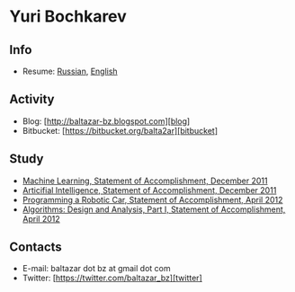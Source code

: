 Yuri Bochkarev
==============

Info
----

* Resume: [Russian][resume-ru], [English][resume-en]

Activity
--------

* Blog: [http://baltazar-bz.blogspot.com][blog]
* Bitbucket: [https://bitbucket.org/balta2ar][bitbucket]

Study
-----

* [Machine Learning, Statement of Accomplishment, December 2011][cert-ml-dec-2011]
* [Articifial Intelligence, Statement of Accomplishment, December 2011][cert-ai-dec-2011]
* [Programming a Robotic Car, Statement of Accomplishment, April 2012][cert-robotics-car-april-2012]
* [Algorithms: Design and Analysis, Part I, Statement of Accomplishment, April 2012][cert-algo-april-2012]

Contacts
--------

* E-mail: baltazar dot bz at gmail dot com
* Twitter: [https://twitter.com/baltazar_bz][twitter]

[resume-en]: https://docs.google.com/document/d/1zocYObOLFxoyjlG09GX0NJg0h69sFTjHH3d78-aiK-8/edit
[resume-ru]: https://docs.google.com/document/d/1u_XKVHYTTn3Q0GISEEswEpiNvecIj0AB7CeufIyaw-M/edit

[blog]: http://baltazar-bz.blogspot.com
[bitbucket]: https://bitbucket.org/balta2ar

[cert-ml-dec-2011]: https://docs.google.com/document/d/11OT8thqIgBiwM80D_HjpiGtKTz5CnxiITPG_H6QbuUA/edit
[cert-ai-dec-2011]: https://docs.google.com/document/d/1wD_QEJ7mdzxbR_PMVEbZ_tZ0SyakJ_8Y1gBAj_S5Ufg/edit
[cert-robotics-car-april-2012]: https://docs.google.com/document/d/1LpUyUwh_gGyPyKf-oxTDOy8ncQejwog1jhgMmtf59mY/edit
[cert-algo-april-2012]: https://docs.google.com/document/d/1j6LlyJUGM03TxqSImyHeHoa16dSCLZQop6zmrPe8YOw/edit

[twitter]: https://twitter.com/baltazar_bz
